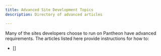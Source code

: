 ```yaml
---
title: Advanced Site Development Topics
description: Directory of advanced articles

---
```


Many of the sites developers choose to run on Pantheon have advanced requirements. The articles listed here provide instructions for how to:

- []
